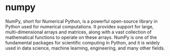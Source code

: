 # numpy
NumPy, short for Numerical Python, is a powerful open-source library in Python used for numerical computations. It provides support for large, multi-dimensional arrays and matrices, along with a vast collection of mathematical functions to operate on these arrays. NumPy is one of the fundamental packages for scientific computing in Python, and it is widely used in data science, machine learning, engineering, and many other fields.
